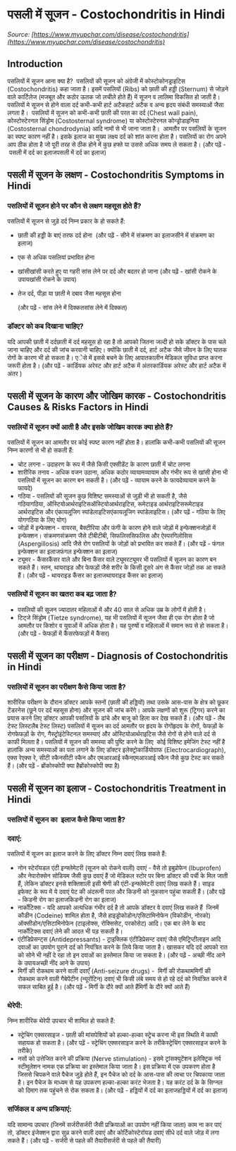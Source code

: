 # पसली में सूजन - Costochondritis in Hindi
_Source: [https://www.myupchar.com/disease/costochondritis](https://www.myupchar.com/disease/costochondritis)_

## Introduction
पसलियों में सूजन आना क्या है? 
पसलियों की सूजन को अंग्रेजी में कोस्टोकोनड्राइटिस (Costochondritis) कहा जाता है। इसमें पसलियों (Ribs) को छाती की हड्डी (Sternum) से जोड़ने वाले कार्टिलेज (मजबूत और कठोर ऊतक जो लचीले होते हैं) में सूजन व लालिमा विकसित हो जाती है। पसलियों मे सूजन से होने वाला दर्द कभी-कभी हार्ट अटैकहार्ट अटैक व अन्य हृदय संबंधी समस्याओं जैसा लगता है। 
पसलियों में सूजन को कभी-कभी छाती की परत का दर्द (Chest wall pain), कोस्टोस्टेरनल सिंड्रोम (Costosternal syndrome) या कोस्टोस्टेरनल कोन्ड्रोडाइनिया (Costosternal chondrodynia) आदि नामों से भी जाना जाता है। 
आमतौर पर पसलियों के सूजन का स्पष्ट कारण नहीं है। इसके इलाज का मुख्य लक्ष्य दर्द को शांत करना होता है। पसलियों का रोग अपने आप ठीक होता है जो पूरी तरह से ठीक होने में कुछ हफ्ते या उससे अधिक समय ले सकता है।
(और पढ़ें - पसली में दर्द का इलाजपसली में दर्द का इलाज)

## पसली में सूजन के लक्षण - Costochondritis Symptoms in Hindi
### पसलियों में सूजन होने पर कौन से लक्षण महसूस होते हैं?
पसलियों में सूजन से जुड़े दर्द निम्न प्रकार के हो सकते हैं:
- छाती की हड्डी के बाएं तरफ दर्द होना  (और पढ़ें - सीने में संक्रमण का इलाजसीने में संक्रमण का इलाज)
- एक से अधिक पसलियां प्रभावित होना
- खांसीखांसी करते हुए या गहरी सांस लेने पर दर्द और बदतर हो जाना (और पढ़ें - खांसी रोकने के उपायखांसी रोकने के उपाय)
- तेज दर्द, पीड़ा या छाती मे दबाव जैसा महसूस होना

	(और पढ़ें - सांस लेने में दिक्कतसांस लेने में दिक्कत)
### डॉक्टर को कब दिखाना चाहिए?
यदि आपकी छाती में दर्दछाती में दर्द महसूस हो रहा है तो आपको जितना जल्दी हो सके डॉक्टर के पास चले जाना चाहिए और दर्द की जांच करवानी चाहिए। क्योंकि छाती में दर्द, हार्ट अटैक जैसे जीवन के लिए घातक रोगों के कारण भी हो सकता है। एेसे में इससे बचने के लिए आपातकालीन मेडिकल सुविधा प्राप्त करना जरूरी होता है।
(और पढ़ें - कार्डियक अरेस्ट और हार्ट अटैक में अंतरकार्डियक अरेस्ट और हार्ट अटैक में अंतर )

## पसली में सूजन के कारण और जोखिम कारक - Costochondritis Causes & Risks Factors in Hindi
### पसलियों में सूजन क्यों आती है और इसके जोखिम कारक क्या होते हैं?
पसलियों में सूजन का आमतौर पर कोई स्पष्ट कारण नहीं होता है। हालांकि कभी-कभी पसलियों की सूजन निम्न कारणों से भी हो सकती हैं:
- चोट लगना - उदाहरण के रूप में जैसे किसी एक्सीडेंट के कारण छाती में चोट लगना
- शारीरिक तनाव - अधिक वजन उठाना, अधिक कठोर व्यायामव्यायाम और गंभीर रूप से खांसी होना भी पसलियों में सूजन का कारण बन सकती है। (और पढ़ें - व्यायाम करने के फायदेव्यायाम करने के फायदे)
- गठिया - पसलियों की सूजन कुछ विशिष्ट समस्याओं से जुड़ी भी हो सकती है, जैसे गठियागठिया, ऑस्टियोआर्थराइटिसऑस्टियोआर्थराइटिस, रूमेटाइड आर्थराइटिसरूमेटाइड आर्थराइटिस और एंकायलूजि़ग स्पांडेलाइटिसएंकायलूजि़ग स्पांडेलाइटिस। (और पढ़ें - गठिया के लिए योगगठिया के लिए योग)
- जोड़ों में इन्फेक्शन - वायरस, बैक्टीरिया और फंगी के कारण होने वाले जोड़ों में इन्फेक्शनजोड़ों में इन्फेक्शन। संक्रमणसंक्रमण जैसे टीबीटीबी, सिफलिससिफलिस और ऐस्परगिलोसिस (Aspergillosis) आदि जैसे रोग पसलियों के जोड़ों को प्रभावित कर सकते हैं। (और पढ़ें - फंगल इन्फेक्शन का इलाजफंगल इन्फेक्शन का इलाज)
- ट्यूमर - कैंसरकैंसर वाले और बिना कैंसर वाले ट्यूमरट्यूमर भी पसलियों में सूजन का कारण बन सकते हैं। स्तन, थायराइड और फेफड़ों जैसे शरीर के किसी दूसरे अंग से कैंसर जोड़ों तक आ सकते हैं। (और पढ़ें - थायराइड कैंसर का इलाजथायराइड कैंसर का इलाज)
### पसलियों में सूजन का खतरा कब बढ़ जाता है?
- पसलियों की सूजन ज्यादातर महिलाओं में और 40 साल से अधिक उम्र के लोगों में होती है।
- टिट्जे सिंड्रोम (Tietze syndrome), यह भी पसलियों में सूजन जैसा ही एक रोग होता है जो आमतौर पर किशोर व युवाओं में अधिक होता है। यह पुरुषों व महिलाओं में समान रूप से हो सकता है।
(और पढ़ें - फेफड़ों में कैंसरफेफड़ों में कैंसर)

## पसली में सूजन का परीक्षण - Diagnosis of Costochondritis in Hindi
### पसलियों में सूजन का परीक्षण कैसे किया जाता है?
शारीरिक परीक्षण के दौरान डॉक्टर आपके स्तनों (छाती की हड्डियों) तथा उसके आस-पास के क्षेत्र को छूकर टेंडरनेस (छूने पर दर्द महसूस होना) और सूजन की जांच करेंगे। आपके लक्षणों को शुरू (ट्रिगर) करने का प्रयास करने लिए डॉक्टर आपकी पसलियों के ढांचे और बाजू को हिला कर देख सकते हैं।
(और पढ़ें - लैब टेस्ट लिस्टलैब टेस्ट लिस्ट)
पसलियों में सूजन का दर्द आमतौर पर हृदय के रोगोंहृदय के रोगों, फेफड़ों के रोगफेफड़ों के रोग, गैस्ट्रोइंटेस्टिनल समस्याएं और ओस्टियोआर्थराइटिस जैसे रोगों से होने वाले दर्द से काफी मिलता है। पसलियों में सूजन की समस्या की पुष्टि करने के लिए  कोई विशिष्ट इमेजिंग टेस्ट नहीं है हालांकि अन्य समस्याओं का पता लगाने के लिए डॉक्टर इलेक्ट्रोकार्डियोग्राफ (Electrocardiograph), एक्स रेएक्स रे, सीटी स्कैनसीटी स्कैन और एमआरआई स्कैनएमआरआई स्कैन जैसे कुछ टेस्ट कर सकते हैं।
(और पढ़ें - ब्रोंकोस्कोपी क्या हैब्रोंकोस्कोपी क्या है)

## पसली में सूजन का इलाज - Costochondritis Treatment in Hindi
### पसलियों में सूजन का  इलाज कैसे किया जाता है?
### दवाएं:
पसलियों में सूजन का इलाज करने के लिए डॉक्टर निम्न दवाएं लिख सकते हैं:
- नोन स्टेरॉयडल एंटी इन्फ्लेमेटरी (सूजन को रोकने वाली) दवाएं - वैसे तो इबुप्रोफेन (Ibuprofen) और नेपारोक्सेन सोडियम जैसी कुछ दवाएं हैं जो मेडिकल स्टोर पर बिना डॉक्टर की पर्ची के मिल जाती हैं, लेकिन डॉक्टर इनसे शक्तिशाली इसी श्रेणी की एंटी-इन्फ्लेमेटरी दवाएं लिख सकते हैं। साइड इफेक्ट के रूप में ये दवाएं पेट की अंदरूनी परत और किडनी को नुकसान पहुंचा सकती हैं। (और पढ़ें - किडनी रोग का इलाजकिडनी रोग का इलाज)
- नार्कोटिक्स - यदि आपको अत्यधिक गंभीर दर्द है तो आपके डॉक्टर वे दवाएं लिख सकते हैं  जिनमें कौडीन (Codeine) शामिल होता है, जैसे हाइड्रोकोडोन/एसिटामिनोफेन (विकोडीन, नोरको) ऑक्सीडोन/एसिटामिनोफेन (टाइलोक्स, रोक्सिसेट, परकोसेट) आदि। एक बार लेने के बाद नार्कोटिक्स दवाएं लेने की आदत भी पड़ सकती है।
- एंटीडिप्रेसन्ट्स (Antidepressants) - ट्राइक्लिक एंटीडिप्रेसन्ट दवाएं जैसे एमिट्रिप्टीलाइन आदि दवाओं का उपयोग पुराने दर्द को नियंत्रित करने के लिये किया जाता है। खासकर यदि दर्द आपको रात को सोने भी नहीं दे रहा तो इन दवाओं का इस्तेमाल किया जा सकता है। (और पढ़ें - अच्छी नींद आने के उपायअच्छी नींद आने के उपाय)
- मिर्गी की रोकथाम करने वाली दवाएँ (Anti-seizure drugs) -  मिर्गी की रोकथाममिर्गी की रोकथाम करने वाली गैबेपेंटीन (न्यूरोंटिन) दवाएं भी किसी लंबे समय से हो रहे दर्द को नियंत्रित करने में सफल साबित हुई है। (और पढ़ें - मिर्गी के दौरे क्यों आते हैंमिर्गी के दौरे क्यों आते हैं)
### थेरेपी:
निम्न शारीरिक थेरेपी उपचार भी शामिल हो सकते हैं:
- स्ट्रेचिंग एक्सरसाइज - छाती की मांसपेशियों को हल्का-हल्का स्ट्रेच करना भी इस स्थिति में काफी सहायक हो सकता है। (और पढ़ें - स्ट्रेचिंग एक्सरसाइज करने के तरीकेस्ट्रेचिंग एक्सरसाइज करने के तरीके)
- नसों को उत्तेजित करने की प्रक्रिया (Nerve stimulation) - इसमे ट्रांसक्युटेंशन इलेक्ट्रिक नर्व स्टीमुलेशन नामक एक प्रक्रिया का इस्तेमाल किया जाता है। इस प्रक्रिया में एक उपकरण होता है जिससे चिपकने वाले पैचेज जुड़े होते हैं, इन पैचेज को दर्द के आस-पास की त्वचा पर चिपकाया जाता है। इन पैचेज के माध्यम से यह उपकरण हल्का-हल्का करंट भेजता है। यह करंट दर्द के के सिग्नल को दिमाग तक पहुंचने से रोक सकता है। (और पढ़ें - हड्डियों में दर्द का इलाजहड्डियों में दर्द का इलाज)
### सर्जिकल व अन्य प्रक्रियाएं:
यदि सामान्य उपचार (जिनमें सर्जरीसर्जरी जैसी प्रक्रियाओं का उपयोग नहीं किया जाता) काम ना कर पाएं तो, डॉक्टर इंजेक्शन द्वारा सुन्न करने वाली दवाएं और कोर्टिकोस्टेरॉयड दवाएं सीधे दर्द वाले जोड़ में लगा सकते हैं।
(और पढ़ें - सर्जरी से पहले की तैयारीसर्जरी से पहले की तैयारी)


